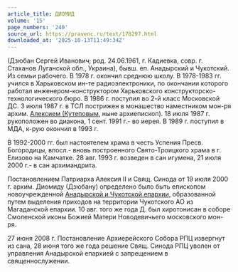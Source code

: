 ```yaml
---
article_title: ДИОМИД
volume: '15'
page_numbers: '240'
source_url: https://pravenc.ru/text/178297.html
downloaded_at: '2025-10-13T11:49:34Z'
---
```


(Дзюбан Сергей Иванович; род. 24.06.1961, г. Кадиевка, совр. г. Стаханов Луганской обл., Украина), бывш. еп. Анадырский и Чукотский. Из семьи рабочего. В 1978 г. окончил среднюю школу. В 1978-1983 гг. учился в Харьковском ин-те радиоэлектроники, по окончании которого работал инженером-конструктором Харьковского конструкторско-технологического бюро. В 1986 г. поступил во 2-й класс Московской ДС. 3 июля 1987 г. в ТСЛ пострижен в монашество наместником мон-ря архим. [Алексием (Кутеповым](<https://pravenc.ru/text/Алексием (Кутеповым.html>), ныне архиепископ). 18 июля 1987 г. рукоположен во диакона, 1 сент. 1991 г.- во иерея. В 1989 г. поступил в МДА, к-рую окончил в 1993 г.

В 1992-2000 гг. был настоятелем храма в честь Успения Пресв. Богородицы, впосл.- вновь построенного Свято-Троицкого храма в г. Елизово на Камчатке. 28 авг. 1993 г. возведен в сан игумена, 21 июля 2000 г.- в сан архимандрита.

Постановлением Патриарха Алексия II и Свящ. Синода от 19 июля 2000 г. архим. Диомиду (Дзюбану) определено было быть епископом новоучрежденной [Анадырской и Чукотской епархии](<https://pravenc.ru/text/Анадырской и Чукотской епархии.html>), образованной путем выделения приходов на территории Чукотского АО из Магаданской епархии. 10 авг. того же года Д. был хиротонисан в соборе Смоленской иконы Божией Матери Новодевичьего московского мон-ря.

27 июня 2008 г. Постановление Архиерейского Собора РПЦ извергнут из сана, 28 июня того же года решение Свящ. Синода РПЦ уволен от управления Анадырской епархией с запрещением в священнослужении.
